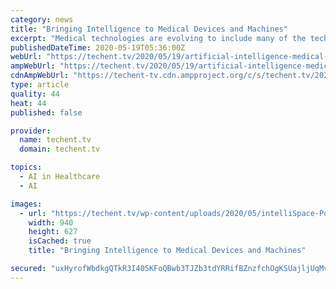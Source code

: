 ```yaml
---
category: news
title: "Bringing Intelligence to Medical Devices and Machines"
excerpt: "Medical technologies are evolving to include many of the technological innovations that we've seen in everyday tech. How is AI affecting technology?"
publishedDateTime: 2020-05-19T05:36:00Z
webUrl: "https://techent.tv/2020/05/19/artificial-intelligence-medical-devices-philips/"
ampWebUrl: "https://techent.tv/2020/05/19/artificial-intelligence-medical-devices-philips?amp"
cdnAmpWebUrl: "https://techent-tv.cdn.ampproject.org/c/s/techent.tv/2020/05/19/artificial-intelligence-medical-devices-philips?amp"
type: article
quality: 44
heat: 44
published: false

provider:
  name: techent.tv
  domain: techent.tv

topics:
  - AI in Healthcare
  - AI

images:
  - url: "https://techent.tv/wp-content/uploads/2020/05/intelliSpace-Portal-11.png"
    width: 940
    height: 627
    isCached: true
    title: "Bringing Intelligence to Medical Devices and Machines"

secured: "uxHyrofWbdkgQTkR3I40SKFoQBwb3TJZb3tdYRRifBZnzfchOgKSUajljUqMvaP+ZeY11ILLpTWHg5uuuw9PHio60vvEB30D0CTZKD6fsGtF4oXPPu0AIrgNskqPcaX78C4b7ZAr0u/bkR/jDR0ZxcwYhOBNIL1jNv7XalP2oQO6p2aXcRsfdPSIKfu5ENKj/MrewnsZpitfxfmfmhfNVh9OK7zu4RsHui6I6wp8TXul3Jog9r/y24aPJXYS/P5nY0KBdf5/20EVgvRPrGSrRvLDwXqwaYnOC7az+Y+UhMpmJB8RJB4juFZaKJ/KY7ktXjdCXKJrfQgjINn7gfDgfi9eeUCaSWyBfRHxaVh3VkIRkfKgOfHs/ByPEvmhI0M6Qfag3lQT3audzn3ZJ2gd1R0RMQ5iJrOJ44XgAeZ9UmaJi/ewwE5JEFZ7Mr4gkRa3C8Zg2agLVsUVsDFdiV0RXKPnerK+Y8hDk7UH7vMVdgo=;h0ujz9Q6UC501fWxUnz1Tg=="
---
```



